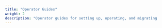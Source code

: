 ```yaml
---
title: "Operator Guides"
weight: 2
description: "Operator guides for setting up, operating, and migrating Spinnaker components."
---
```

